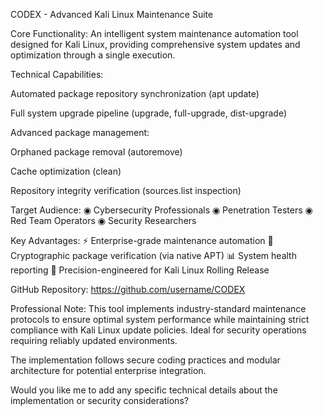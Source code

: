CODEX - Advanced Kali Linux Maintenance Suite

Core Functionality:
An intelligent system maintenance automation tool designed for Kali Linux, providing comprehensive system updates and optimization through a single execution.

Technical Capabilities:

Automated package repository synchronization (apt update)

Full system upgrade pipeline (upgrade, full-upgrade, dist-upgrade)

Advanced package management:

Orphaned package removal (autoremove)

Cache optimization (clean)

Repository integrity verification (sources.list inspection)

Target Audience:
◉ Cybersecurity Professionals
◉ Penetration Testers
◉ Red Team Operators
◉ Security Researchers

Key Advantages:
⚡ Enterprise-grade maintenance automation
🔐 Cryptographic package verification (via native APT)
📊 System health reporting
🎯 Precision-engineered for Kali Linux Rolling Release

GitHub Repository:
https://github.com/username/CODEX

Professional Note:
This tool implements industry-standard maintenance protocols to ensure optimal system performance while maintaining strict compliance with Kali Linux update policies. Ideal for security operations requiring reliably updated environments.

The implementation follows secure coding practices and modular architecture for potential enterprise integration.

Would you like me to add any specific technical details about the implementation or security considerations?
